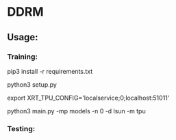 # DDRM

## Usage:

### Training:

pip3 install -r requirements.txt

python3 setup.py

export XRT_TPU_CONFIG='localservice;0;localhost:51011'

python3 main.py -mp models -n 0 -d lsun -m tpu

### Testing: